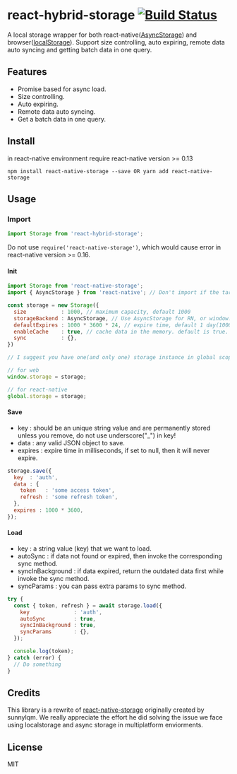 # react-hybrid-storage [![Build Status](https://travis-ci.org/dnamic/react-hybrid-storage.svg?branch=master)](https://travis-ci.org/dnamic/react-hybrid-storage)

A local storage wrapper for both react-native([AsyncStorage](https://facebook.github.io/react-native/docs/asyncstorage.html)) and browser([localStorage](https://developer.mozilla.org/es/docs/Web/API/Window/localStorage)). Support size controlling, auto expiring, remote data auto syncing and getting batch data in one query.

## Features

- Promise based for async load.
- Size controlling.
- Auto expiring.
- Remote data auto syncing.
- Get a batch data in one query.

## Install

in react-native environment require react-native version >= 0.13

	npm install react-native-storage --save OR yarn add react-native-storage
  
## Usage

### Import

```js
import Storage from 'react-hybrid-storage';
```  

Do not use `require('react-native-storage')`, which would cause error in react-native version >= 0.16.

#### Init

```js
import Storage from 'react-native-storage';
import { AsyncStorage } from 'react-native'; // Don't import if the target is web

const storage = new Storage({
  size           : 1000, // maximum capacity, default 1000 
  storageBackend : AsyncStorage, // Use AsyncStorage for RN, or window.localStorage for web.
  defaultExpires : 1000 * 3600 * 24, // expire time, default 1 day(1000 * 3600 * 24 milliseconds).
  enableCache    : true, // cache data in the memory. default is true.
  sync           : {}, 
})	

// I suggest you have one(and only one) storage instance in global scope.

// for web
window.storage = storage;

// for react-native
global.storage = storage;
```

#### Save

- key : should be an unique string value and are permanently stored unless you remove, do not use underscore("_") in key!
- data : any valid JSON object to save.
- expires : expire time in milliseconds, if set to null, then it will never expire.

```js
storage.save({
  key  : 'auth',
  data : {
    token   : 'some access token',
    refresh : 'some refresh token',
  },
  expires : 1000 * 3600,
});
```

#### Load

- key : a string value (key) that we want to load.
- autoSync : if data not found or expired, then invoke the corresponding sync method.
- syncInBackground : if data expired, return the outdated data first while invoke the sync method.
- syncParams : you can pass extra params to sync method.

```js
try {
  const { token, refresh } = await storage.load({
    key              : 'auth',
    autoSync         : true,
    syncInBackground : true,
    syncParams       : {},
  });

  console.log(token);
} catch (error) {
  // Do something
} 

```

## Credits

This library is a rewrite of [react-native-storage](https://github.com/sunnylqm/react-native-storage) originally created by sunnylqm. We really appreciate the effort he did solving the issue we face using localstorage and async storage in multiplatform enviorments.

## License

MIT
